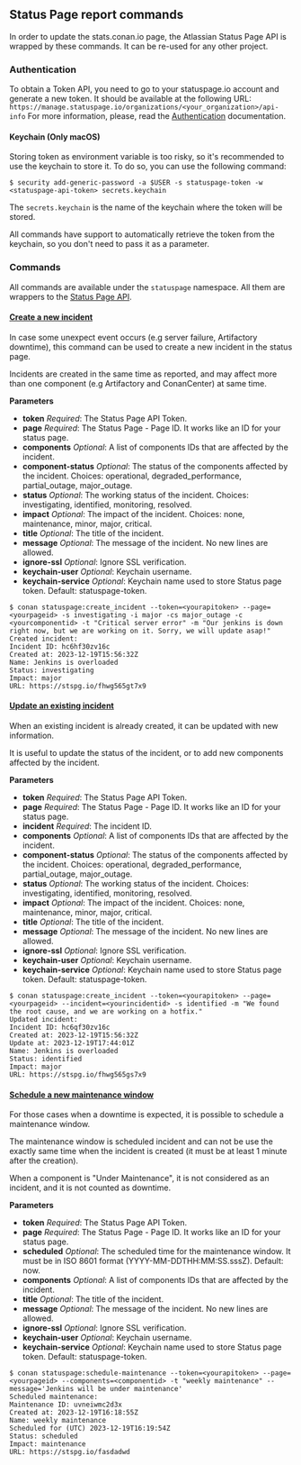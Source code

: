 ## Status Page report commands

In order to update the stats.conan.io page, the Atlassian Status Page API is wrapped by these commands. It can be re-used for any other project.

### Authentication

To obtain a Token API, you need to go to your statuspage.io account and generate a new token.
It should be available at the following URL: `https://manage.statuspage.io/organizations/<your_organization>/api-info`
For more information, please, read the [Authentication](https://developer.statuspage.io/#section/Authentication) documentation.

#### Keychain (Only macOS)

Storing token as environment variable is too risky, so it's recommended to use the keychain to store it.
To do so, you can use the following command:

```
$ security add-generic-password -a $USER -s statuspage-token -w <statuspage-api-token> secrets.keychain
```

The `secrets.keychain` is the name of the keychain where the token will be stored.

All commands have support to automatically retrieve the token from the keychain, so you don't need to pass it as a parameter.


### Commands

All commands are available under the `statuspage` namespace. All them are wrappers to the [Status Page API](https://developer.statuspage.io/).

#### [Create a new incident](cmd_create_incident.py)

In case some unexpect event occurs (e.g server failure, Artifactory downtime), this command can be used to create a new incident in the status page.

Incidents are created in the same time as reported, and may affect more than one component (e.g Artifactory and ConanCenter) at same time.

**Parameters**
- **token** _Required_: The Status Page API Token.
- **page** _Required_: The Status Page - Page ID. It works like an ID for your status page.
- **components** _Optional_: A list of components IDs that are affected by the incident.
- **component-status** _Optional_: The status of the components affected by the incident. Choices: operational, degraded_performance, partial_outage, major_outage.
- **status** _Optional_: The working status of the incident. Choices: investigating, identified, monitoring, resolved.
- **impact** _Optional_: The impact of the incident. Choices: none, maintenance, minor, major, critical.
- **title** _Optional_: The title of the incident.
- **message** _Optional_: The message of the incident. No new lines are allowed.
- **ignore-ssl** _Optional_: Ignore SSL verification.
- **keychain-user** _Optional_: Keychain username.
- **keychain-service** _Optional_: Keychain name used to store Status page token. Default: statuspage-token.


```
$ conan statuspage:create_incident --token=<yourapitoken> --page=<yourpageid> -s investigating -i major -cs major_outage -c <yourcomponentid> -t "Critical server error" -m "Our jenkins is down right now, but we are working on it. Sorry, we will update asap!"
Created incident:
Incident ID: hc6hf30zv16c
Created at: 2023-12-19T15:56:32Z
Name: Jenkins is overloaded
Status: investigating
Impact: major
URL: https://stspg.io/fhwg565gt7x9
```


#### [Update an existing incident](cmd_update_incident.py)

When an existing incident is already created, it can be updated with new information.

It is useful to update the status of the incident, or to add new components affected by the incident.

**Parameters**
- **token** _Required_: The Status Page API Token.
- **page** _Required_: The Status Page - Page ID. It works like an ID for your status page.
- **incident** _Required_: The incident ID.
- **components** _Optional_: A list of components IDs that are affected by the incident.
- **component-status** _Optional_: The status of the components affected by the incident. Choices: operational, degraded_performance, partial_outage, major_outage.
- **status** _Optional_: The working status of the incident. Choices: investigating, identified, monitoring, resolved.
- **impact** _Optional_: The impact of the incident. Choices: none, maintenance, minor, major, critical.
- **title** _Optional_: The title of the incident.
- **message** _Optional_: The message of the incident. No new lines are allowed.
- **ignore-ssl** _Optional_: Ignore SSL verification.
- **keychain-user** _Optional_: Keychain username.
- **keychain-service** _Optional_: Keychain name used to store Status page token. Default: statuspage-token.


```
$ conan statuspage:create_incident --token=<yourapitoken> --page=<yourpageid> --incident=<yourincidentid> -s identified -m "We found the root cause, and we are working on a hotfix."
Updated incident:
Incident ID: hc6qf30zv16c
Created at: 2023-12-19T15:56:32Z
Update at: 2023-12-19T17:44:01Z
Name: Jenkins is overloaded
Status: identified
Impact: major
URL: https://stspg.io/fhwg565gs7x9
```

#### [Schedule a new maintenance window](cmd_schedule_maintenance.py)

For those cases when a downtime is expected, it is possible to schedule a maintenance window.

The maintenance window is scheduled incident and can not be use the exactly same time when the incident is created (it must be at least 1 minute after the creation).

When a component is "Under Maintenance", it is not considered as an incident, and it is not counted as downtime.

**Parameters**
- **token** _Required_: The Status Page API Token.
- **page** _Required_: The Status Page - Page ID. It works like an ID for your status page.
- **scheduled** _Optional_: The scheduled time for the maintenance window. It must be in ISO 8601 format (YYYY-MM-DDTHH:MM:SS.sssZ). Default: now.
- **components** _Optional_: A list of components IDs that are affected by the incident.
- **title** _Optional_: The title of the incident.
- **message** _Optional_: The message of the incident. No new lines are allowed.
- **ignore-ssl** _Optional_: Ignore SSL verification.
- **keychain-user** _Optional_: Keychain username.
- **keychain-service** _Optional_: Keychain name used to store Status page token. Default: statuspage-token.


```
$ conan statuspage:schedule-maintenance --token=<yourapitoken> --page=<yourpageid> --components=<componentid> -t "weekly maintenance" --message='Jenkins will be under maintenance'
Scheduled maintenance:
Maintenance ID: uvneiwmc2d3x
Created at: 2023-12-19T16:18:55Z
Name: weekly maintenance
Scheduled for (UTC) 2023-12-19T16:19:54Z
Status: scheduled
Impact: maintenance
URL: https://stspg.io/fasdadwd
```
